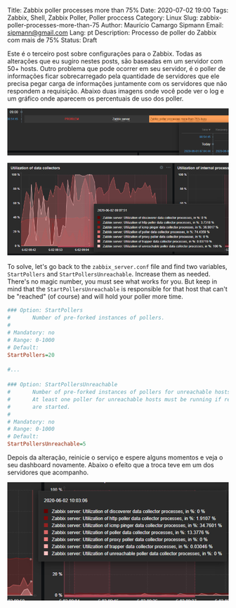 Title: Zabbix poller processes more than 75%
Date: 2020-07-02 19:00
Tags: Zabbix, Shell, Zabbix Poller, Poller proccess
Category: Linux
Slug: zabbix-poller-processes-more-than-75
Author: Maurício Camargo Sipmann
Email: sipmann@gmail.com
Lang: pt
Description: Processo de poller do Zabbix com mais de 75%
Status: Draft

Este é o terceiro post sobre configurações para o Zabbix. Todas as alterações que eu sugiro nestes posts, são baseadas em um servidor com 50+ hosts. Outro problema que pode ocorrer em seu servidor, é o poller de informações ficar sobrecarregado pela quantidade de servidores que ele precisa pegar carga de informações juntamente com os servidores que não respondem a requisição. Abaixo duas imagens onde você pode ver o log e um gráfico onde aparecem os percentuais de uso dos poller. 

![Dashboard log sobre o processo do poller](images/zabbix_pooler.png)

![Gráfico mostrando o percentual de utilização de cada coletor](images/zabbix_pooler_3.png)

To solve, let's go back to the `zabbix_server.conf` file and find two variables, `StartPollers` and `StartPollersUnreachable`. Increase them as needed. There's no magic number, you must see what works for you. But keep in mind that the `StartPollersUnreachable` is responsible for that host that can't be "reached"  (of course) and will hold your poller more time.

```ini
### Option: StartPollers
#       Number of pre-forked instances of pollers.
#
# Mandatory: no
# Range: 0-1000
# Default:
StartPollers=20

#...

### Option: StartPollersUnreachable
#       Number of pre-forked instances of pollers for unreachable hosts (including IPMI and Java).
#       At least one poller for unreachable hosts must be running if regular, IPMI or Java pollers
#       are started.
#
# Mandatory: no
# Range: 0-1000
# Default:
StartPollersUnreachable=5
```

Depois da alteração, reinicie o serviço e espere alguns momentos e veja o seu dashboard novamente. Abaixo o efeito que a troca teve em um dos servidores que acompanho.

![Gráfico mostrando os novos percentuais de utilização dos processos após as alterações](images/zabbix_pooler_4.png)

